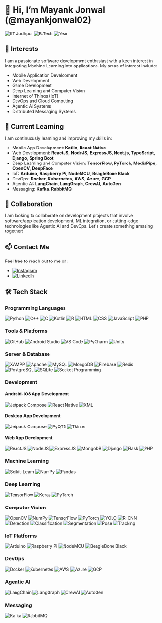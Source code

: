 # 👋 Hi, I’m Mayank Jonwal (@mayankjonwal02)

![IIT Jodhpur](https://img.shields.io/badge/IIT-Jodhpur-orange)
![B.Tech](https://img.shields.io/badge/B.Tech-AI%20%26%20Data%20Science-brightgreen)
![Year](https://img.shields.io/badge/Year-4th-blue)

## 👀 Interests
I am a passionate software development enthusiast with a keen interest in integrating Machine Learning into applications. My areas of interest include:
- Mobile Application Development
- Web Development
- Game Development
- Deep Learning and Computer Vision
- Internet of Things (IoT)
- DevOps and Cloud Computing
- Agentic AI Systems
- Distributed Messaging Systems

## 🌱 Current Learning
I am continuously learning and improving my skills in:
- Mobile App Development: **Kotlin**, **React Native**
- Web Development: **ReactJS**, **NodeJS**, **ExpressJS**, **Next.js**, **TypeScript**, **Django**, **Spring Boot**
- Deep Learning and Computer Vision: **TensorFlow**, **PyTorch**, **MediaPipe**, **OpenCV**, **DeepFace**
- IoT: **Arduino**, **Raspberry Pi**, **NodeMCU**, **BeagleBone Black**
- DevOps: **Docker**, **Kubernetes**, **AWS**, **Azure**, **GCP**
- Agentic AI: **LangChain**, **LangGraph**, **CrewAI**, **AutoGen**
- Messaging: **Kafka**, **RabbitMQ**

## 💞️ Collaboration
I am looking to collaborate on development projects that involve software/application development, ML integration, or cutting-edge technologies like Agentic AI and DevOps. Let's create something amazing together!

## 📫 Contact Me
Feel free to reach out to me on:
- [![Instagram](https://img.shields.io/badge/-mayank.jonwal02-e4405f?style=flat-square&logo=instagram&logoColor=white)](https://www.instagram.com/mayank.jonwal02/)
- [![LinkedIn](https://img.shields.io/badge/-Mayank%20Jonwal-0077b5?style=flat-square&logo=linkedin&logoColor=white)](https://www.linkedin.com/in/mayank-jonwal-b79a5a1ba/)

## 🛠️ Tech Stack

### Programming Languages
![Python](https://img.shields.io/badge/Python-3776AB?style=flat-square&logo=python&logoColor=white)
![C++](https://img.shields.io/badge/C++-00599C?style=flat-square&logo=cplusplus&logoColor=white)
![C](https://img.shields.io/badge/C-00599C?style=flat-square&logo=c&logoColor=white)
![Kotlin](https://img.shields.io/badge/Kotlin-0095D5?style=flat-square&logo=kotlin&logoColor=white)
![R](https://img.shields.io/badge/R-276DC3?style=flat-square&logo=r&logoColor=white)
![HTML](https://img.shields.io/badge/HTML5-E34F26?style=flat-square&logo=html5&logoColor=white)
![CSS](https://img.shields.io/badge/CSS3-1572B6?style=flat-square&logo=css3&logoColor=white)
![JavaScript](https://img.shields.io/badge/JavaScript-F7DF1E?style=flat-square&logo=javascript&logoColor=black)
![PHP](https://img.shields.io/badge/PHP-777BB4?style=flat-square&logo=php&logoColor=white)

### Tools & Platforms
![GitHub](https://img.shields.io/badge/GitHub-181717?style=flat-square&logo=github&logoColor=white)
![Android Studio](https://img.shields.io/badge/Android%20Studio-3DDC84?style=flat-square&logo=android-studio&logoColor=white)
![VS Code](https://img.shields.io/badge/VS%20Code-007ACC?style=flat-square&logo=visual-studio-code&logoColor=white)
![PyCharm](https://img.shields.io/badge/PyCharm-000000?style=flat-square&logo=pycharm&logoColor=white)
![Unity](https://img.shields.io/badge/Unity-000000?style=flat-square&logo=unity&logoColor=white)

### Server & Database
![XAMPP](https://img.shields.io/badge/XAMPP-FB7A24?style=flat-square&logo=xampp&logoColor=white)
![Apache](https://img.shields.io/badge/Apache-D22128?style=flat-square&logo=apache&logoColor=white)
![MySQL](https://img.shields.io/badge/MySQL-4479A1?style=flat-square&logo=mysql&logoColor=white)
![MongoDB](https://img.shields.io/badge/MongoDB-47A248?style=flat-square&logo=mongodb&logoColor=white)
![Firebase](https://img.shields.io/badge/Firebase-FFCA28?style=flat-square&logo=firebase&logoColor=black)
![Redis](https://img.shields.io/badge/Redis-DC382D?style=flat-square&logo=redis&logoColor=white)
![PostgreSQL](https://img.shields.io/badge/PostgreSQL-336791?style=flat-square&logo=postgresql&logoColor=white)
![SQLite](https://img.shields.io/badge/SQLite-003B57?style=flat-square&logo=sqlite&logoColor=white)
![Socket Programming](https://img.shields.io/badge/Socket%20Programming-009688?style=flat-square&logo=socketdotio&logoColor=white)

### Development

#### Android-IOS App Development
![Jetpack Compose](https://img.shields.io/badge/Jetpack%20Compose-4285F4?style=flat-square&logo=jetpack-compose&logoColor=white)
![React Native](https://img.shields.io/badge/React%20Native-20232A?style=flat-square&logo=react&logoColor=61DAFB)
![XML](https://img.shields.io/badge/XML-8A2BE2?style=flat-square&logo=xml&logoColor=white)

#### Desktop App Development
![Jetpack Compose](https://img.shields.io/badge/Jetpack%20Compose-4285F4?style=flat-square&logo=jetpack-compose&logoColor=white)
![PyQT5](https://img.shields.io/badge/PyQT5-41CD52?style=flat-square&logo=qt&logoColor=white)
![Tkinter](https://img.shields.io/badge/Tkinter-FF6F00?style=flat-square&logo=tkinter&logoColor=white)

#### Web App Development
![ReactJS](https://img.shields.io/badge/React-20232A?style=flat-square&logo=react&logoColor=61DAFB)
![NodeJS](https://img.shields.io/badge/Node.js-339933?style=flat-square&logo=node-dot-js&logoColor=white)
![ExpressJS](https://img.shields.io/badge/Express.js-404D59?style=flat-square&logo=express&logoColor=white)
![MongoDB](https://img.shields.io/badge/MongoDB-47A248?style=flat-square&logo=mongodb&logoColor=white)
![Django](https://img.shields.io/badge/Django-092E20?style=flat-square&logo=django&logoColor=white)
![Flask](https://img.shields.io/badge/Flask-000000?style=flat-square&logo=flask&logoColor=white)
![PHP](https://img.shields.io/badge/PHP-777BB4?style=flat-square&logo=php&logoColor=white)

### Machine Learning
![Scikit-Learn](https://img.shields.io/badge/Scikit--Learn-F7931E?style=flat-square&logo=scikit-learn&logoColor=white)
![NumPy](https://img.shields.io/badge/NumPy-013243?style=flat-square&logo=numpy&logoColor=white)
![Pandas](https://img.shields.io/badge/Pandas-150458?style=flat-square&logo=pandas&logoColor=white)

### Deep Learning
![TensorFlow](https://img.shields.io/badge/TensorFlow-FF6F00?style=flat-square&logo=tensorflow&logoColor=white)
![Keras](https://img.shields.io/badge/Keras-D00000?style=flat-square&logo=keras&logoColor=white)
![PyTorch](https://img.shields.io/badge/PyTorch-EE4C2C?style=flat-square&logo=pytorch&logoColor=white)

### Computer Vision
![OpenCV](https://img.shields.io/badge/OpenCV-5C3EE8?style=flat-square&logo=opencv&logoColor=white)
![NumPy](https://img.shields.io/badge/NumPy-013243?style=flat-square&logo=numpy&logoColor=white)
![TensorFlow](https://img.shields.io/badge/TensorFlow-FF6F00?style=flat-square&logo=tensorflow&logoColor=white)
![PyTorch](https://img.shields.io/badge/PyTorch-EE4C2C?style=flat-square&logo=pytorch&logoColor=white)
![YOLO](https://img.shields.io/badge/YOLO-00FFFF?style=flat-square&logo=yolo&logoColor=white)
![R-CNN](https://img.shields.io/badge/R--CNN-FF0000?style=flat-square&logo=rcnn&logoColor=white)
![Detection](https://img.shields.io/badge/Detection-0000FF?style=flat-square&logo=detection&logoColor=white)
![Classification](https://img.shields.io/badge/Classification-FF7F50?style=flat-square&logo=classification&logoColor=white)
![Segmentation](https://img.shields.io/badge/Segmentation-7FFF00?style=flat-square&logo=segmentation&logoColor=white)
![Pose](https://img.shields.io/badge/Pose-8A2BE2?style=flat-square&logo=pose&logoColor=white)
![Tracking](https://img.shields.io/badge/Tracking-FF1493?style=flat-square&logo=tracking&logoColor=white)

### IoT Platforms
![Arduino](https://img.shields.io/badge/Arduino-00979D?style=flat-square&logo=arduino&logoColor=white)
![Raspberry Pi](https://img.shields.io/badge/Raspberry%20Pi-C51A4A?style=flat-square&logo=raspberry-pi&logoColor=white)
![NodeMCU](https://img.shields.io/badge/NodeMCU-7E7E7E?style=flat-square&logo=espressif&logoColor=white)
![BeagleBone Black](https://img.shields.io/badge/BeagleBone%20Black-333333?style=flat-square&logo=beaglebone&logoColor=white)

### DevOps
![Docker](https://img.shields.io/badge/Docker-2496ED?style=flat-square&logo=docker&logoColor=white)
![Kubernetes](https://img.shields.io/badge/Kubernetes-326CE5?style=flat-square&logo=kubernetes&logoColor=white)
![AWS](https://img.shields.io/badge/AWS-FF9900?style=flat-square&logo=amazon-aws&logoColor=white)
![Azure](https://img.shields.io/badge/Azure-0078D4?style=flat-square&logo=microsoft-azure&logoColor=white)
![GCP](https://img.shields.io/badge/GCP-4285F4?style=flat-square&logo=google-cloud&logoColor=white)

### Agentic AI
![LangChain](https://img.shields.io/badge/LangChain-000000?style=flat-square&logo=langchain&logoColor=white)
![LangGraph](https://img.shields.io/badge/LangGraph-000000?style=flat-square&logo=langgraph&logoColor=white)
![CrewAI](https://img.shields.io/badge/CrewAI-000000?style=flat-square&logo=crewai&logoColor=white)
![AutoGen](https://img.shields.io/badge/AutoGen-000000?style=flat-square&logo=autogen&logoColor=white)

### Messaging
![Kafka](https://img.shields.io/badge/Kafka-000000?style=flat-square&logo=apache-kafka&logoColor=white)
![RabbitMQ](https://img.shields.io/badge/RabbitMQ-FF6600?style=flat-square&logo=rabbitmq&logoColor=white)

